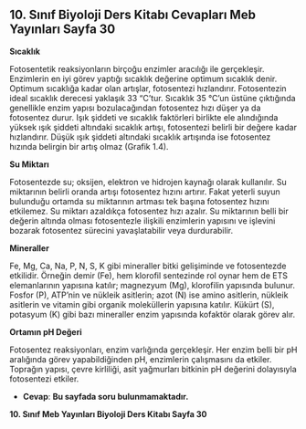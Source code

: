 ## 10. Sınıf Biyoloji Ders Kitabı Cevapları Meb Yayınları Sayfa 30

**Sıcaklık**

Fotosentetik reaksiyonların birçoğu enzimler aracılığı ile gerçekleşir. Enzimlerin en iyi görev yaptığı sıcaklık değerine optimum sıcaklık denir. Optimum sıcaklığa kadar olan artışlar, fotosentezi hızlandırır. Fotosentezin ideal sıcaklık derecesi yaklaşık 33 “C’tur. Sıcaklık 35 °C’un üstüne çıktığında genellikle enzim yapısı bozulacağından fotosentez hızı düşer ya da fotosentez durur. Işık şiddeti ve sıcaklık faktörleri birlikte ele alındığında yüksek ışık şiddeti altındaki sıcaklık artışı, fotosentezi belirli bir değere kadar hızlandırır. Düşük ışık şiddeti altındaki sıcaklık artışında ise fotosentez hızında belirgin bir artış olmaz (Grafik 1.4).

**Su Miktarı**

Fotosentezde su; oksijen, elektron ve hidrojen kaynağı olarak kullanılır. Su miktarının belirli oranda artışı fotosentez hızını artırır. Fakat yeterli suyun bulunduğu ortamda su miktarının artması tek başına fotosentez hızını etkilemez. Su miktarı azaldıkça fotosentez hızı azalır. Su miktarının belli bir değerin altında olması fotosentezle ilişkili enzimlerin yapısını ve işlevini bozarak fotosentez sürecini yavaşlatabilir veya durdurabilir.

**Mineraller**

Fe, Mg, Ca, Na, P, N, S, K gibi mineraller bitki gelişiminde ve fotosentezde etkilidir. Örneğin demir (Fe), hem klorofil sentezinde rol oynar hem de ETS elemanlarının yapısına katılır; magnezyum (Mg), klorofilin yapısında bulunur. Fosfor (P), ATP’nin ve nükleik asitlerin; azot (N) ise amino asitlerin, nükleik asitlerin ve vitamin gibi organik moleküllerin yapısına katılır. Kükürt (S), potasyum (K) gibi bazı mineraller enzim yapısında kofaktör olarak görev alır.

**Ortamın pH Değeri**

Fotosentez reaksiyonları, enzim varlığında gerçekleşir. Her enzim belli bir pH aralığında görev yapabildiğinden pH, enzimlerin çalışmasını da etkiler. Toprağın yapısı, çevre kirliliği, asit yağmurları bitkinin pH değerini dolayısıyla fotosentezi etkiler.

* **Cevap**: **Bu sayfada soru bulunmamaktadır.**

**10. Sınıf Meb Yayınları Biyoloji Ders Kitabı Sayfa 30**